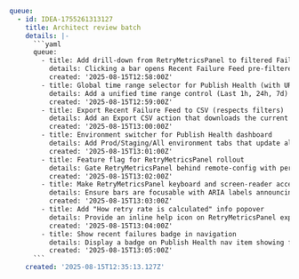 ```yaml
queue:
  - id: IDEA-1755261313127
    title: Architect review batch
    details: |-
      ```yaml
      queue:
        - title: Add drill-down from RetryMetricsPanel to filtered Failure Feed
          details: Clicking a bar opens Recent Failure Feed pre-filtered by channel/env/time range. Include hover tooltips with counts and error-rate %.
          created: '2025-08-15T12:58:00Z'
        - title: Global time range selector for Publish Health (with URL state)
          details: Add a unified time range control (Last 1h, 24h, 7d) that syncs to URL and drives all widgets (RetryMetrics, Failure Feed). Show "Last updated" timestamp.
          created: '2025-08-15T12:59:00Z'
        - title: Export Recent Failure Feed to CSV (respects filters)
          details: Add an Export CSV action that downloads the current feed rows using active filters/sorts. Include permission checks and a success/error toast.
          created: '2025-08-15T13:00:00Z'
        - title: Environment switcher for Publish Health dashboard
          details: Add Prod/Staging/All environment tabs that update all widgets consistently. Persist user preference and reflect in URL.
          created: '2025-08-15T13:01:00Z'
        - title: Feature flag for RetryMetricsPanel rollout
          details: Gate RetryMetricsPanel behind remote-config with per-tenant rollout and kill switch. Default off for new tenants.
          created: '2025-08-15T13:02:00Z'
        - title: Make RetryMetricsPanel keyboard and screen-reader accessible
          details: Ensure bars are focusable with ARIA labels announcing channel and retry rate; provide visible focus states and Enter/Space activation.
          created: '2025-08-15T13:03:00Z'
        - title: Add "How retry rate is calculated" info popover
          details: Provide an inline help icon on RetryMetricsPanel explaining metric definitions, with a link to docs. Copy/i18n-ready.
          created: '2025-08-15T13:04:00Z'
        - title: Show recent failures badge in navigation
          details: Display a badge on Publish Health nav item showing failures in the last hour with color coding; clicking navigates to Failure Feed filtered accordingly.
          created: '2025-08-15T13:05:00Z'
      ```
    created: '2025-08-15T12:35:13.127Z'
```
